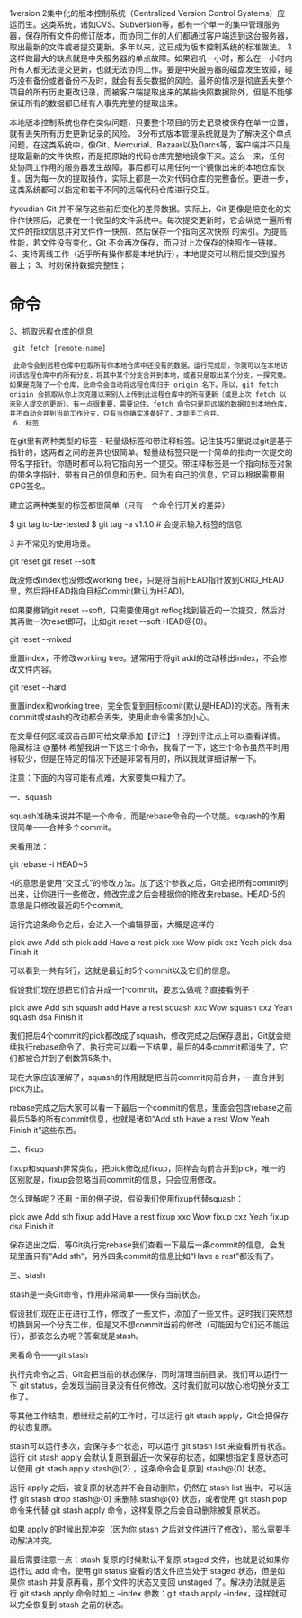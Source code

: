1version
2集中化的版本控制系统（Centralized Version Control Systems）应运而生。这类系统，诸如CVS、Subversion等，都有一个单一的集中管理服务器，保存所有文件的修订版本，而协同工作的人们都通过客户端连到这台服务器，取出最新的文件或者提交更新。多年以来，这已成为版本控制系统的标准做法。
3这样做最大的缺点就是中央服务器的单点故障。如果宕机一小时，那么在一小时内所有人都无法提交更新，也就无法协同工作。要是中央服务器的磁盘发生故障，碰巧没有备份或者备份不及时，就会有丢失数据的风险。最坏的情况是彻底丢失整个项目的所有历史更改记录，而被客户端提取出来的某些快照数据除外，但是不能够保证所有的数据都已经有人事先完整的提取出来。

本地版本控制系统也存在类似问题，只要整个项目的历史记录被保存在单一位置，就有丢失所有历史更新记录的风险。
3分布式版本管理系统就是为了解决这个单点问题，在这类系统中，像Git、Mercurial、Bazaar以及Darcs等，客户端并不只是提取最新的文件快照，而是把原始的代码仓库完整地镜像下来。这么一来，任何一处协同工作用的服务器发生故障，事后都可以用任何一个镜像出来的本地仓库恢复。因为每一次的提取操作，实际上都是一次对代码仓库的完整备份。更进一步，这类系统都可以指定和若干不同的远端代码仓库进行交互。

#youdian
Git 并不保存这些前后变化的差异数据。实际上，Git 更像是把变化的文件作快照后，记录在一个微型的文件系统中。每次提交更新时，它会纵览一遍所有文件的指纹信息并对文件作一快照，然后保存一个指向这次快照 的索引。为提高性能，若文件没有变化，Git 不会再次保存，而只对上次保存的快照作一链接。
 2、支持离线工作（近乎所有操作都是本地执行），本地提交可以稍后提交到服务器上；
 3、时刻保持数据完整性；


# 命令
3、抓取远程仓库的信息

     git fetch [remote-name]

     此命令会到远程仓库中拉取所有你本地仓库中还没有的数据。运行完成后，你就可以在本地访问该远程仓库中的所有分支，将其中某个分支合并到本地，或者只是取出某个分支，一探究竟。如果是克隆了一个仓库，此命令会自动将远程仓库归于 origin 名下。所以，git fetch origin 会抓取从你上次克隆以来别人上传到此远程仓库中的所有更新（或是上次 fetch 以来别人提交的更新）。有一点很重要，需要记住，fetch 命令只是将远端的数据拉到本地仓库，并不自动合并到当前工作分支，只有当你确实准备好了，才能手工合并。
     6. 标签
在git里有两种类型的标签 - 轻量级标签和带注释标签。记住技巧2里说过git是基于指针的，这两者之间的差异也很简单。轻量级标签只是一个简单的指向一次提交的带名字指针。你随时都可以将它指向另一个提交。带注释标签是一个指向标签对象的带名字指针，带有自己的信息和历史。因为有自己的信息，它可以根据需要用GPG签名。

建立这两种类型的标签都很简单（只有一个命令行开关的差异）

$ git tag to-be-tested
$ git tag -a v1.1.0 # 会提示输入标签的信息

3
并不常见的使用场景。

git reset
git reset --soft

既没修改index也没修改working tree，只是将当前HEAD指针放到ORIG_HEAD里，然后将HEAD指向目标Commit(默认为HEAD)。

如果要撤销git reset --soft，只需要使用git reflog找到最近的一次提交，然后对其再做一次reset即可，比如git reset --soft HEAD@{0}。

git reset --mixed

重置index，不修改working tree。通常用于将git add的改动移出index，不会修改文件内容。

git reset --hard

重置index和working tree，完全恢复到目标comit(默认是HEAD)的状态。所有未commit或stash的改动都会丢失，使用此命令需多加小心。


在文章任何区域双击击即可给文章添加【评注】！浮到评注点上可以查看详情。
隐藏标注
@董林 希望我讲一下这三个命令，我看了一下，这三个命令虽然平时用得较少，但是在特定的情况下还是非常有用的，所以我就详细讲解一下。

注意：下面的内容可能有点难，大家要集中精力了。

一、squash

squash准确来说并不是一个命令，而是rebase命令的一个功能。squash的作用很简单——合并多个commit。

来看用法：

git rebase -i HEAD~5

-i的意思是使用“交互式”的修改方法。加了这个参数之后，Git会把所有commit列出来，让你进行一些修改，修改完成之后会根据你的修改来rebase。HEAD-5的意思是只修改最近的5个commit。

运行完这条命令之后，会进入一个编辑界面，大概是这样的：

pick awe Add sth pick add Have a rest pick xxc Wow pick cxz Yeah pick dsa Finish it

可以看到一共有5行，这就是最近的5个commit以及它们的信息。

假设我们现在想把它们合并成一个commit，要怎么做呢？直接看例子：

pick awe Add sth squash add Have a rest squash xxc Wow squash cxz Yeah squash dsa Finish it

我们把后4个commit的pick都改成了squash，修改完成之后保存退出，Git就会继续执行rebase命令了。执行完可以看一下结果，最后的4条commit都消失了，它们都被合并到了倒数第5条中。

现在大家应该理解了，squash的作用就是把当前commit向前合并，一直合并到pick为止。

rebase完成之后大家可以看一下最后一个commit的信息，里面会包含rebase之前最后5条的所有commit信息，也就是诸如“Add sth Have a rest Wow Yeah Finish it”这些东西。

二、fixup

fixup和squash非常类似，把pick修改成fixup，同样会向前合并到pick，唯一的区别就是，fixup会忽略当前commit的信息，只会应用修改。

怎么理解呢？还用上面的例子说，假设我们使用fixup代替squash：

pick awe Add sth fixup add Have a rest fixup xxc Wow fixup cxz Yeah fixup dsa Finish it

保存退出之后，等Git执行完rebase我们查看一下最后一条commit的信息，会发现里面只有“Add sth”，另外四条commit的信息比如“Have a rest”都没有了。

三、stash

stash是一条Git命令，作用非常简单——保存当前状态。

假设我们现在正在进行工作，修改了一些文件，添加了一些文件。这时我们突然想切换到另一个分支工作，但是又不想commit当前的修改（可能因为它们还不能运行），那该怎么办呢？答案就是stash。

来看命令——git stash

执行完命令之后，Git会把当前的状态保存，同时清理当前目录。我们可以运行一下 git status，会发现当前目录没有任何修改。这时我们就可以放心地切换分支工作了。

等其他工作结束，想继续之前的工作时，可以运行 git stash apply，Git会把保存的状态复原。

stash可以运行多次，会保存多个状态，可以运行 git stash list 来查看所有状态。运行 git stash apply 会默认复原到最近一次保存的状态，如果想指定复原状态可以使用 git stash apply stash@{2} ，这条命令会复原到 stash@{0} 状态。

运行 apply 之后，被复原的状态并不会自动删除，仍然在 stash list 当中。可以运行 git stash drop stash@{0} 来删除 stash@{0} 状态，或者使用 git stash pop 命令来代替 git stash apply 命令，这样复原之后会自动删除被复原状态。

如果 apply 的时候出现冲突（因为你 stash 之后对文件进行了修改），那么需要手动解决冲突。

最后需要注意一点：stash 复原的时候默认不复原 staged 文件，也就是说如果你运行过 add 命令，使用 git status 查看的话文件应当处于 staged 状态，但是如果你 stash 并复原再看，那个文件的状态又变回 unstaged 了。解决办法就是运行 git stash apply 命令时加上 –index 参数：git stash apply –index，这样就可以完全恢复到 stash 之前的状态。